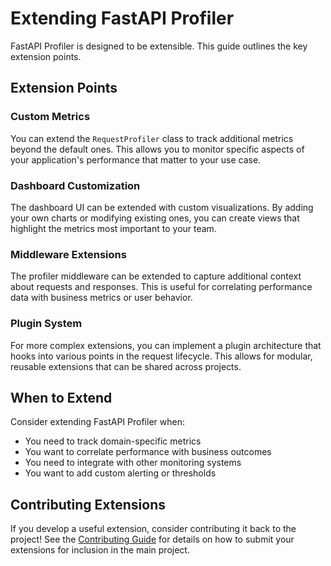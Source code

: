 # Extending FastAPI Profiler

FastAPI Profiler is designed to be extensible. This guide outlines the key extension points.

## Extension Points

### Custom Metrics

You can extend the `RequestProfiler` class to track additional metrics beyond the default ones. This allows you to monitor specific aspects of your application's performance that matter to your use case.

### Dashboard Customization

The dashboard UI can be extended with custom visualizations. By adding your own charts or modifying existing ones, you can create views that highlight the metrics most important to your team.

### Middleware Extensions

The profiler middleware can be extended to capture additional context about requests and responses. This is useful for correlating performance data with business metrics or user behavior.

### Plugin System

For more complex extensions, you can implement a plugin architecture that hooks into various points in the request lifecycle. This allows for modular, reusable extensions that can be shared across projects.

## When to Extend

Consider extending FastAPI Profiler when:

- You need to track domain-specific metrics
- You want to correlate performance with business outcomes
- You need to integrate with other monitoring systems
- You want to add custom alerting or thresholds

## Contributing Extensions

If you develop a useful extension, consider contributing it back to the project! See the [Contributing Guide](contributing.md) for details on how to submit your extensions for inclusion in the main project.
